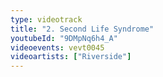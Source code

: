 ```yaml
---
type: videotrack
title: "2. Second Life Syndrome"
youtubeId: "9DMpNq6h4_A"
videoevents: vevt0045
videoartists: ["Riverside"]
---
```

